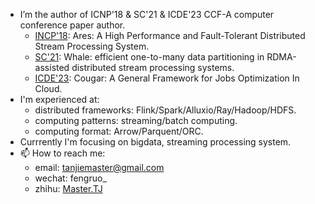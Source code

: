 - I’m the author of ICNP'18 & SC'21 & ICDE'23 CCF-A computer conference paper author.
  - [INCP'18](https://ieeexplore.ieee.org/document/8526815): Ares: A High Performance and Fault-Tolerant Distributed Stream Processing System.
  - [SC'21](https://dl.acm.org/doi/10.1145/3458817.3476192): Whale: efficient one-to-many data partitioning in RDMA-assisted distributed stream processing systems.
  - [ICDE'23](https://doi.org/10.1109/ICDE55515.2023.00262): Cougar: A General Framework for Jobs Optimization In Cloud.
- I'm experienced at:
  - distributed frameworks: Flink/Spark/Alluxio/Ray/Hadoop/HDFS.
  - computing patterns: streaming/batch computing.
  - computing format: Arrow/Parquent/ORC.
- Currrently I'm focusing on bigdata, streaming processing system.
- 📫 How to reach me:
  - email: tanjiemaster@gmail.com
  - wechat: fengruo_
  - zhihu: [Master.TJ](https://www.zhihu.com/people/mastertTJ)
